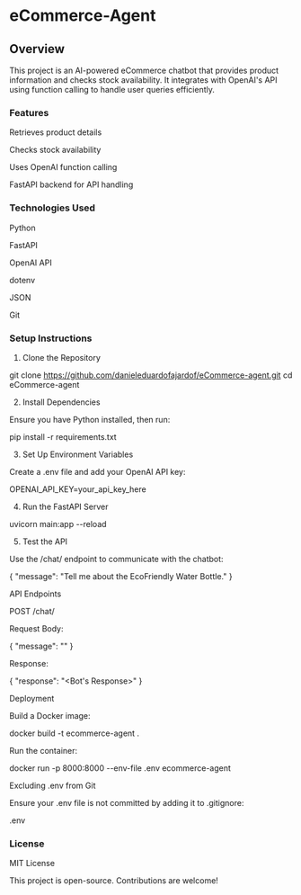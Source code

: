 # eCommerce-Agent

## Overview

This project is an AI-powered eCommerce chatbot that provides product information and checks stock availability. It integrates with OpenAI's API using function calling to handle user queries efficiently.

### Features

Retrieves product details

Checks stock availability

Uses OpenAI function calling

FastAPI backend for API handling

### Technologies Used

Python

FastAPI

OpenAI API

dotenv

JSON

Git

### Setup Instructions

1. Clone the Repository

git clone https://github.com/danieleduardofajardof/eCommerce-agent.git
cd eCommerce-agent

2. Install Dependencies

Ensure you have Python installed, then run:

pip install -r requirements.txt

3. Set Up Environment Variables

Create a .env file and add your OpenAI API key:

OPENAI_API_KEY=your_api_key_here

4. Run the FastAPI Server

uvicorn main:app --reload

5. Test the API

Use the /chat/ endpoint to communicate with the chatbot:

{
  "message": "Tell me about the EcoFriendly Water Bottle."
}

API Endpoints

POST /chat/

Request Body:

{
  "message": "<User Query>"
}

Response:

{
  "response": "<Bot's Response>"
}

Deployment

Build a Docker image:

docker build -t ecommerce-agent .

Run the container:

docker run -p 8000:8000 --env-file .env ecommerce-agent

Excluding .env from Git

Ensure your .env file is not committed by adding it to .gitignore:

.env

### License

MIT License

This project is open-source. Contributions are welcome!

